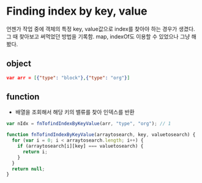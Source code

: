 # Finding index by key, value  

언젠가 작업 중에 객체의 특정 key, value값으로 index를 찾아야 하는 경우가 생겼다. 그 때 찾아보고 써먹었던 방법을 기록함. map, indexOf도 이용할 수 있었으나 그냥 해봤다.

## object

```json
var arr = [{"type": "block"},{"type": "org"}]
```



## function

- 배열을 조회해서 해당 키의 밸류를 찾아 인덱스를 반환

```javascript
var nIdx = fnTofindIndexByKeyValue(arr, "type", "org"); // 1

function fnTofindIndexByKeyValue(arraytosearch, key, valuetosearch) {
  for (var i = 0; i < arraytosearch.length; i++) {
    if (arraytosearch[i][key] === valuetosearch) {
      return i;
    }
  }
  return null;
}
```





